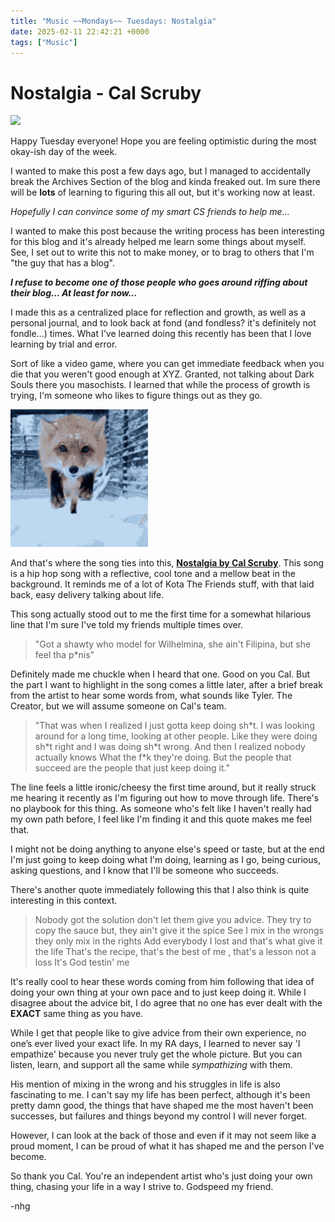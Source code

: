 ```yaml
---
title: "Music ~~Mondays~~ Tuesdays: Nostalgia"
date: 2025-02-11 22:42:21 +0000
tags: ["Music"]
---
```


# Nostalgia - Cal Scruby
<img src = "https://github.com/user-attachments/assets/790da8d4-674a-4d92-8de7-213f4f682f2b" height = "300">

Happy Tuesday everyone! Hope you are feeling optimistic during the most okay-ish day of the week.

I wanted to make this post a few days ago, but I managed to accidentally break the Archives Section of the blog and kinda freaked out. Im sure there will be **lots** of learning to figuring this all out, but it's working now at least.

_Hopefully I can convince some of my smart CS friends to help me..._

I wanted to make this post because the writing process has been interesting for this blog and it's already helped me learn some things about myself. See, I set out to write this not to make money, or to brag to others that I'm "the guy that has a blog".

***I refuse to become one of those people who goes around riffing about their blog... At least for now...***

I made this as a centralized place for reflection and growth, as well as a personal journal, and to look back at fond (and fondless? it's definitely not fondle...) times. What I've learned doing this recently has been that I love learning by trial and error.

Sort of like a video game, where you can get immediate feedback when you die that you weren't good enough at XYZ. Granted, not talking about Dark Souls there you masochists. I learned that while the process of growth is trying, I'm someone who likes to figure things out as they go.


![Alt Text](/Assets/You%20Died%20Foxsouls.gif)

And that's where the song ties into this, [**Nostalgia by Cal Scruby**](https://www.youtube.com/watch?v=RXtqpKo87d0). This song is a hip hop song with a reflective, cool tone and a mellow beat in the background. It reminds me of a lot of Kota The Friends stuff, with that laid back, easy delivery talking about life.

This song actually stood out to me the first time for a somewhat hilarious line that I'm sure I've told my friends multiple times over.

> "Got a shawty who model for Wilhelmina, she ain't Filipina, but she feel tha p*nis"

Definitely made me chuckle when I heard that one. Good on you Cal. But the part I want to highlight in the song comes a little later, after a brief break from the artist to hear some words from, what sounds like Tyler. The Creator, but we will assume someone on Cal's team.

> "That was when I realized I just gotta keep doing sh\*t.
> I was looking around for a long time, looking at other people.
> Like they were doing sh\*t right and I was doing sh\*t wrong.
> And then I realized nobody actually knows What the f\*k they're doing.
> But the people that succeed are the people that just keep doing it."

The line feels a little ironic/cheesy the first time around, but it really struck me hearing it recently as I'm figuring out how to move through life. There's no playbook for this thing. As someone who's felt like I haven't really had my own path before, I feel like I'm finding it and this quote makes me feel that.

I might not be doing anything to anyone else's speed or taste, but at the end I'm just going to keep doing what I'm doing, learning as I go, being curious, asking questions, and I know that I'll be someone who succeeds.

There's another quote immediately following this that I also think is quite interesting in this context.

>Nobody got the solution don't let them give you advice.
>They try to copy the sauce but, they ain't give it the spice
>See I mix in the wrongs they only mix in the rights
>Add everybody I lost and that's what give it the life
>That's the recipe, that's the best of me , that's a lesson not a loss It's God testin' me

It's really cool to hear these words coming from him following that idea of doing your own thing at your own pace and to just keep doing it. While I disagree about the advice bit, I do agree that no one has ever dealt with the **EXACT** same thing as you have.

While I get that people like to give advice from their own experience, no one’s ever lived your exact life. In my RA days, I learned to never say 'I empathize' because you never truly get the whole picture. But you can listen, learn, and support all the same while _sympathizing_ with them. 

His mention of mixing in the wrong and his struggles in life is also fascinating to me. I can't say my life has been perfect, although it's been pretty damn good, the things that have shaped me the most haven't been successes, but failures and things beyond my control I will never forget.

However, I can look at the back of those and even if it may not seem like a proud moment, I can be proud of what it has shaped me and the person I've become.

So thank you Cal. You're an independent artist who's just doing your own thing, chasing your life in a way I strive to. Godspeed my friend.

-nhg
